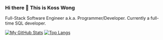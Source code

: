 ### Hi there 👋 This is Koss Wong

Full-Stack Software Engineer a.k.a. Programmer/Developer.
Currently a full-time SQL developer.

[![My GitHub Stats](https://github-readme-stats.vercel.app/api/?username=kosswong&count_private=true&showicons=true)]()
[![Top Langs](https://github-readme-stats.vercel.app/api/top-langs/?username=kosswong&layout=compact)](https://github.com/kosswong/github-readme-stats)



<!--

[![My GitHub Language Stats](https://github-readme-stats.vercel.app/api/top-langs/?username=kosswong&langs_count=50)]()
**kosswong/kosswong** is a ✨ _special_ ✨ repository because its `README.md` (this file) appears on your GitHub profile.

Here are some ideas to get you started:

- 🔭 I’m currently working on ...
- 🌱 I’m currently learning ...
- 👯 I’m looking to collaborate on ...
- 🤔 I’m looking for help with ...
- 💬 Ask me about ...
- 📫 How to reach me: ...
- 😄 Pronouns: ...
- ⚡ Fun fact: ...
-->
